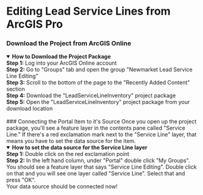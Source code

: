 # Editing Lead Service Lines from ArcGIS Pro
### Download the Project from ArcGIS Online
<details open>
  <summary><B>How to Download the Project Package</B></summary>
  <B>Step 1:</B> Log into your ArcGIS Online account<br>
  <B>Step 2:</B> Go to "Groups" tab and open the group "Newmarket Lead Service Line Editing"<br>
  <B>Step 3:</B> Scroll to the bottom of the page to the "Recently Added Content" section<br>
  <B>Step 4:</B> Download the "LeadServiceLineInventory" project package<br>
  <B>Step 5:</B> Open the "LeadServiceLineInventory" project package from your download location
</details><br>
### Connecting the Portal Item to it's Source
Once you open up the project package, you'll see a feature layer in the contents pane called "Service Line." If there's a red exclamation mark next to the "Service Line" layer, that means you have to set the data source for the item.<br>
<details open>
  <summary><B>How to set the data source for the Service Line layer</B></summary>
  <B>Step 1:</B> Double click on the red exclamation point<br>
  <B>Step 2:</B> In the left hand column, under "Portal" double click "My Groups". You should see a feature layer that says "Service Line Editing". Double click on that and you will see one layer called "Service Line". Select that and press "OK".<br>
  Your data source should be connected now!

